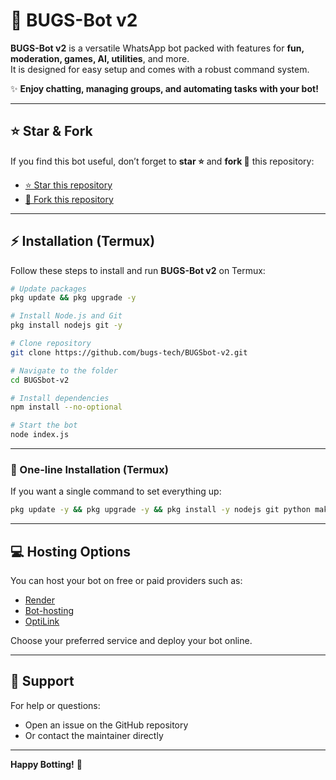 # 🐞 BUGS-Bot v2

**BUGS-Bot v2** is a versatile WhatsApp bot packed with features for **fun, moderation, games, AI, utilities**, and more.  
It is designed for easy setup and comes with a robust command system.  

✨ **Enjoy chatting, managing groups, and automating tasks with your bot!**

---

## ⭐ Star & Fork

If you find this bot useful, don’t forget to **star ⭐** and **fork 🍴** this repository:

- [⭐ Star this repository](https://github.com/bugs-tech/BUGSbot-v2)
- [🍴 Fork this repository](https://github.com/bugs-tech/BUGSbot-v2/fork)

---

## ⚡ Installation (Termux)

Follow these steps to install and run **BUGS-Bot v2** on Termux:

```bash
# Update packages
pkg update && pkg upgrade -y

# Install Node.js and Git
pkg install nodejs git -y

# Clone repository
git clone https://github.com/bugs-tech/BUGSbot-v2.git

# Navigate to the folder
cd BUGSbot-v2

# Install dependencies
npm install --no-optional

# Start the bot
node index.js
```

---

### 🚀 One-line Installation (Termux)

If you want a single command to set everything up:  

```bash
pkg update -y && pkg upgrade -y && pkg install -y nodejs git python make clang libvips && git clone https://github.com/bugs-tech/BUGSbot-v2.git && cd BUGSbot-v2 && npm install --no-optional && node index.js
```

---

## 💻 Hosting Options

You can host your bot on free or paid providers such as:

- [Render](https://render.com)
- [Bot-hosting](https://bot-hosting.net/)
- [OptiLink](https://optilink.io)

Choose your preferred service and deploy your bot online.

---

## 📢 Support

For help or questions:  
- Open an issue on the GitHub repository  
- Or contact the maintainer directly  

---

**Happy Botting!** 🚀



